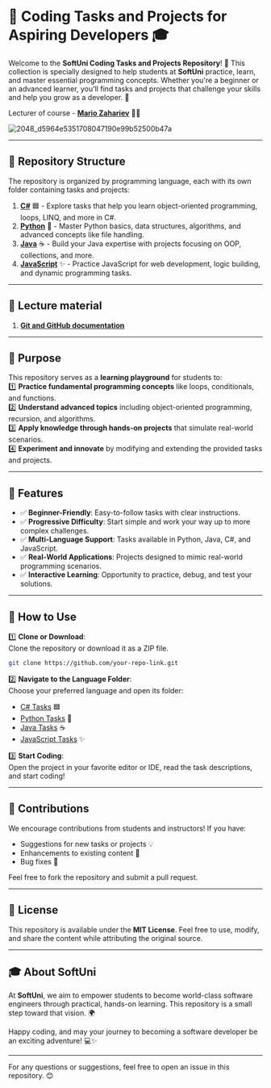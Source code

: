 # 🌟 Coding Tasks and Projects for Aspiring Developers 🎓  

Welcome to the **SoftUni Coding Tasks and Projects Repository**! 🎉 This collection is specially designed to help students at **SoftUni** practice, learn, and master essential programming concepts. Whether you're a beginner or an advanced learner, you'll find tasks and projects that challenge your skills and help you grow as a developer. 🚀  

Lecturer of course - **[Mario Zahariev](https://www.linkedin.com/in/mario-zahariev-753a7b202/)** 🐱‍🚀
  
![2048_d5964e5351708047190e99b52500b47a](https://github.com/zahariev-webbersof/python-fundamentals-05-2024/assets/68993494/119a51ec-0428-4da7-801f-462140fb9cc7)
 
    
---

## 📂 Repository Structure     

The repository is organized by programming language, each with its own folder containing tasks and projects:  

1. **[C#](./C%23/)** 🟦 - Explore tasks that help you learn object-oriented programming, loops, LINQ, and more in C#.  
2. **[Python](./PYTHON/)** 🐍 - Master Python basics, data structures, algorithms, and advanced concepts like file handling.  
3. **[Java](./JAVA/)** ☕ - Build your Java expertise with projects focusing on OOP, collections, and more.  
4. **[JavaScript](./JavaScript/)** ✨ - Practice JavaScript for web development, logic building, and dynamic programming tasks.  

--- 

## 🧩 Lecture material

1. [**Git and GitHub documentation**](https://github.com/zahariev-webbersof/Softuni_DevTasks/blob/main/Git_GitHub_Documentation.md)

---

## 🎯 Purpose  

This repository serves as a **learning playground** for students to:  
1️⃣ **Practice fundamental programming concepts** like loops, conditionals, and functions.  
2️⃣ **Understand advanced topics** including object-oriented programming, recursion, and algorithms.  
3️⃣ **Apply knowledge through hands-on projects** that simulate real-world scenarios.  
4️⃣ **Experiment and innovate** by modifying and extending the provided tasks and projects.  

---

## 🚀 Features  

- ✅ **Beginner-Friendly**: Easy-to-follow tasks with clear instructions.  
- ✅ **Progressive Difficulty**: Start simple and work your way up to more complex challenges.  
- ✅ **Multi-Language Support**: Tasks available in Python, Java, C#, and JavaScript.  
- ✅ **Real-World Applications**: Projects designed to mimic real-world programming scenarios.  
- ✅ **Interactive Learning**: Opportunity to practice, debug, and test your solutions.  

---

## 🌟 How to Use  

1️⃣ **Clone or Download**:  
   Clone the repository or download it as a ZIP file.  
   ```bash  
   git clone https://github.com/your-repo-link.git  
   ```  

2️⃣ **Navigate to the Language Folder**:  
   Choose your preferred language and open its folder:  
   - [C# Tasks](./C%23/) 🟦  
   - [Python Tasks](./PYTHON/) 🐍  
   - [Java Tasks](./JAVA/) ☕  
   - [JavaScript Tasks](./JavaScript/) ✨  

3️⃣ **Start Coding**:  
   Open the project in your favorite editor or IDE, read the task descriptions, and start coding!  

---

## 🤝 Contributions  

We encourage contributions from students and instructors! If you have:  
- Suggestions for new tasks or projects 💡  
- Enhancements to existing content 🔧  
- Bug fixes 🐛  

Feel free to fork the repository and submit a pull request.  

---

## 📜 License  

This repository is available under the **MIT License**. Feel free to use, modify, and share the content while attributing the original source.  

---

## 🎓 About SoftUni  

At **SoftUni**, we aim to empower students to become world-class software engineers through practical, hands-on learning. This repository is a small step toward that vision. 🌍  

Happy coding, and may your journey to becoming a software developer be an exciting adventure! 💻✨  

---  

For any questions or suggestions, feel free to open an issue in this repository. 😊  
